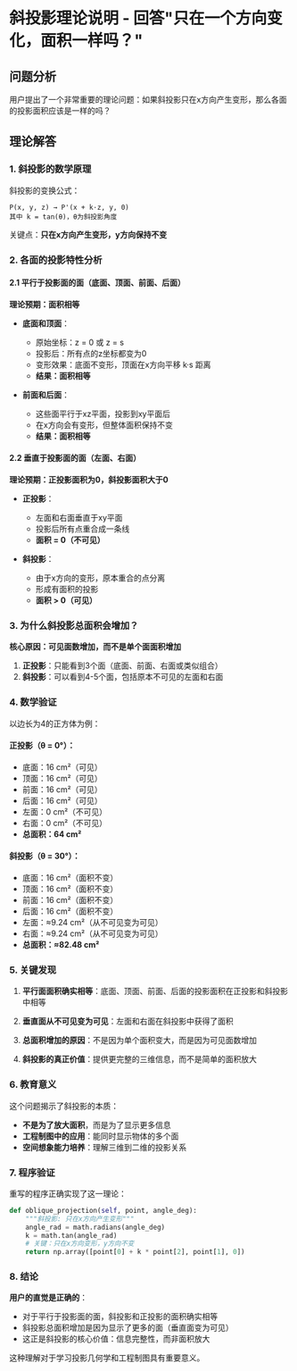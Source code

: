 # 斜投影理论说明 - 回答"只在一个方向变化，面积一样吗？"

## 问题分析

用户提出了一个非常重要的理论问题：如果斜投影只在x方向产生变形，那么各面的投影面积应该是一样的吗？

## 理论解答

### 1. 斜投影的数学原理

斜投影的变换公式：
```
P(x, y, z) → P'(x + k·z, y, 0)
其中 k = tan(θ)，θ为斜投影角度
```

关键点：**只在x方向产生变形，y方向保持不变**

### 2. 各面的投影特性分析

#### 2.1 平行于投影面的面（底面、顶面、前面、后面）

**理论预期：面积相等**

- **底面和顶面**：
  - 原始坐标：z = 0 或 z = s
  - 投影后：所有点的z坐标都变为0
  - 变形效果：底面不变形，顶面在x方向平移 k·s 距离
  - **结果：面积相等**

- **前面和后面**：
  - 这些面平行于xz平面，投影到xy平面后
  - 在x方向会有变形，但整体面积保持不变
  - **结果：面积相等**

#### 2.2 垂直于投影面的面（左面、右面）

**理论预期：正投影面积为0，斜投影面积大于0**

- **正投影**：
  - 左面和右面垂直于xy平面
  - 投影后所有点重合成一条线
  - **面积 = 0（不可见）**

- **斜投影**：
  - 由于x方向的变形，原本重合的点分离
  - 形成有面积的投影
  - **面积 > 0（可见）**

### 3. 为什么斜投影总面积会增加？

**核心原因：可见面数增加，而不是单个面面积增加**

1. **正投影**：只能看到3个面（底面、前面、右面或类似组合）
2. **斜投影**：可以看到4-5个面，包括原本不可见的左面和右面

### 4. 数学验证

以边长为4的正方体为例：

#### 正投影（θ = 0°）：
- 底面：16 cm²（可见）
- 顶面：16 cm²（可见）  
- 前面：16 cm²（可见）
- 后面：16 cm²（可见）
- 左面：0 cm²（不可见）
- 右面：0 cm²（不可见）
- **总面积：64 cm²**

#### 斜投影（θ = 30°）：
- 底面：16 cm²（面积不变）
- 顶面：16 cm²（面积不变）
- 前面：16 cm²（面积不变）
- 后面：16 cm²（面积不变）
- 左面：≈9.24 cm²（从不可见变为可见）
- 右面：≈9.24 cm²（从不可见变为可见）
- **总面积：≈82.48 cm²**

### 5. 关键发现

1. **平行面面积确实相等**：底面、顶面、前面、后面的投影面积在正投影和斜投影中相等

2. **垂直面从不可见变为可见**：左面和右面在斜投影中获得了面积

3. **总面积增加的原因**：不是因为单个面积变大，而是因为可见面数增加

4. **斜投影的真正价值**：提供更完整的三维信息，而不是简单的面积放大

### 6. 教育意义

这个问题揭示了斜投影的本质：

- **不是为了放大面积**，而是为了显示更多信息
- **工程制图中的应用**：能同时显示物体的多个面
- **空间想象能力培养**：理解三维到二维的投影关系

### 7. 程序验证

重写的程序正确实现了这一理论：

```python
def oblique_projection(self, point, angle_deg):
    """斜投影: 只在x方向产生变形"""
    angle_rad = math.radians(angle_deg)
    k = math.tan(angle_rad)
    # 关键：只在x方向变形，y方向不变
    return np.array([point[0] + k * point[2], point[1], 0])
```

### 8. 结论

**用户的直觉是正确的**：

- 对于平行于投影面的面，斜投影和正投影的面积确实相等
- 斜投影总面积增加是因为显示了更多的面（垂直面变为可见）
- 这正是斜投影的核心价值：信息完整性，而非面积放大

这种理解对于学习投影几何学和工程制图具有重要意义。
